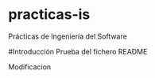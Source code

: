 practicas-is
============

Prácticas de Ingeniería del Software

#Introducción
Prueba del fichero README

Modificacion
